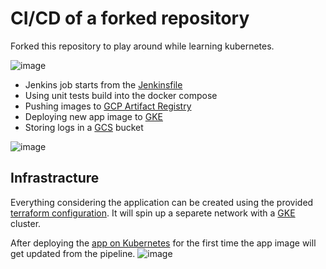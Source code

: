 # CI/CD of a forked repository

Forked this repository to play around while learning kubernetes.

![image](https://github.com/Filip3Kx/node-app-kubernetes/assets/114138650/d874de5b-ffb4-4cf0-99de-c8a16fca166c)

- Jenkins job starts from the [Jenkinsfile](https://github.com/Filip3Kx/node-app-kubernetes/blob/main/Jenkinsfile)
- Using unit tests build into the docker compose
- Pushing images to [GCP Artifact Registry](https://cloud.google.com/artifact-registry)
- Deploying new app image to [GKE](https://cloud.google.com/kubernetes-engine)
- Storing logs in a [GCS](https://cloud.google.com/storage?utm_source=google&utm_medium=cpc&utm_campaign=emea-pl-all-en-dr-skws-all-all-trial-b-gcp-1011340&utm_content=text-ad-none-any-dev_c-cre_652004198065-adgp_Hybrid%20%7C%20SKWS%20-%20BRO%20%7C%20Txt%20~%20Storage%20~%20Cloud%20Storage%23v1-kwid_43700077695723194-kwd-10836346030-userloc_9067379&utm_term=kw_online%20cloud%20storage-net_g-plac_&&gad=1&gclid=CjwKCAjwyNSoBhA9EiwA5aYlb-WqlpNQc_2hBlMWnplIspAGgcOsyd1v6okRBDOxBqKBQop-9xFpPRoCw_IQAvD_BwE&gclsrc=aw.ds) bucket

![image](https://github.com/Filip3Kx/node-app-kubernetes/assets/114138650/2de0ceb8-b50e-4481-aca5-0f55f64c4381)

## Infrastracture

Everything considering the application can be created using the provided [terraform configuration](https://github.com/Filip3Kx/node-app-kubernetes/tree/main/terraform). It will spin up a separete network with a [GKE](https://cloud.google.com/kubernetes-engine) cluster.

After deploying the [app on Kubernetes](https://github.com/Filip3Kx/node-app-kubernetes/tree/main/kubernetes) for the first time the app image will get updated from the pipeline.
![image](https://github.com/Filip3Kx/node-app-kubernetes/assets/114138650/5736edcb-dc0f-422e-8f13-2ea48e9cb5d8)



